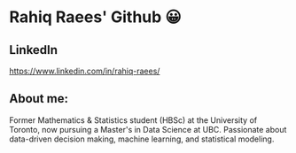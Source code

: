 # Rahiq Raees' Github 😀
## LinkedIn
https://www.linkedin.com/in/rahiq-raees/
## About me: 
Former Mathematics & Statistics student (HBSc) at the University of Toronto, now pursuing a Master's in Data Science at UBC. Passionate about data-driven decision making, machine learning, and statistical modeling.

<!--
**rahiqraees/rahiqraees** is a ✨ _special_ ✨ repository because its `README.md` (this file) appears on your GitHub profile.

Here are some ideas to get you started:

- 🔭 I’m currently working on ...
- 🌱 I’m currently learning ...
- 👯 I’m looking to collaborate on ...
- 🤔 I’m looking for help with ...
- 💬 Ask me about ...
- 📫 How to reach me: ...
- 😄 Pronouns: ...
- ⚡ Fun fact: ...
-->
